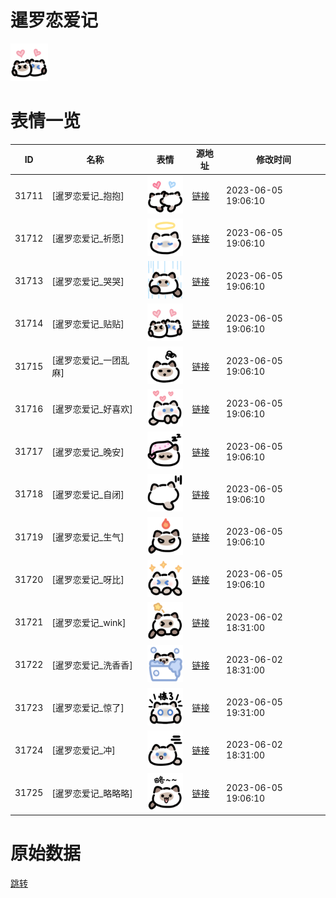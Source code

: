 # 暹罗恋爱记

<img src="./cover.png" height="60" alt="cover" />

# 表情一览

|ID|名称|表情|源地址|修改时间|
|----|----|----|----|----|
|31711|[暹罗恋爱记_抱抱]|<img src="./pic/031711_%5B暹罗恋爱记_抱抱%5D.png" height="60" alt="抱抱"/>|[链接](https://i0.hdslb.com/bfs/garb/a217f3dbaa56aa62a9a21cbf7eecfa5c943ff4e3.png)|2023-06-05 19:06:10|
|31712|[暹罗恋爱记_祈愿]|<img src="./pic/031712_%5B暹罗恋爱记_祈愿%5D.png" height="60" alt="祈愿"/>|[链接](https://i0.hdslb.com/bfs/garb/f04dd11197d2fbf8bcedfdeeeec0e66a43733b4c.png)|2023-06-05 19:06:10|
|31713|[暹罗恋爱记_哭哭]|<img src="./pic/031713_%5B暹罗恋爱记_哭哭%5D.png" height="60" alt="哭哭"/>|[链接](https://i0.hdslb.com/bfs/garb/afbbb81d9453bc63f9b59a7d2a5fd8ca3a9fb840.png)|2023-06-05 19:06:10|
|31714|[暹罗恋爱记_贴贴]|<img src="./pic/031714_%5B暹罗恋爱记_贴贴%5D.png" height="60" alt="贴贴"/>|[链接](https://i0.hdslb.com/bfs/garb/b8ad5b8256bc9bd2727c37b2bebb6e7d3ea3fa31.png)|2023-06-05 19:06:10|
|31715|[暹罗恋爱记_一团乱麻]|<img src="./pic/031715_%5B暹罗恋爱记_一团乱麻%5D.png" height="60" alt="一团乱麻"/>|[链接](https://i0.hdslb.com/bfs/garb/346aed1d1fc959da68e20d06429606025e57384d.png)|2023-06-05 19:06:10|
|31716|[暹罗恋爱记_好喜欢]|<img src="./pic/031716_%5B暹罗恋爱记_好喜欢%5D.png" height="60" alt="好喜欢"/>|[链接](https://i0.hdslb.com/bfs/garb/fdc5da3ac960cfe50e0d084b8f15d908e33fb342.png)|2023-06-05 19:06:10|
|31717|[暹罗恋爱记_晚安]|<img src="./pic/031717_%5B暹罗恋爱记_晚安%5D.png" height="60" alt="晚安"/>|[链接](https://i0.hdslb.com/bfs/garb/10fe5ff28ed3db21a75fffb0d05b52c2602d34ad.png)|2023-06-05 19:06:10|
|31718|[暹罗恋爱记_自闭]|<img src="./pic/031718_%5B暹罗恋爱记_自闭%5D.png" height="60" alt="自闭"/>|[链接](https://i0.hdslb.com/bfs/garb/37840ea1b57e2b5b15f6f3a74dc4cf28557c11db.png)|2023-06-05 19:06:10|
|31719|[暹罗恋爱记_生气]|<img src="./pic/031719_%5B暹罗恋爱记_生气%5D.png" height="60" alt="生气"/>|[链接](https://i0.hdslb.com/bfs/garb/71fb472923098e36065506d1e12c00898caa5b7d.png)|2023-06-05 19:06:10|
|31720|[暹罗恋爱记_呀比]|<img src="./pic/031720_%5B暹罗恋爱记_呀比%5D.png" height="60" alt="呀比"/>|[链接](https://i0.hdslb.com/bfs/garb/5d521ec098fe16bca4ba7717f86675c2fed4dac5.png)|2023-06-05 19:06:10|
|31721|[暹罗恋爱记_wink]|<img src="./pic/031721_%5B暹罗恋爱记_wink%5D.png" height="60" alt="wink"/>|[链接](https://i0.hdslb.com/bfs/garb/9f0af2ca3bd1c646411f21f47cc9a4ee69b4ebba.png)|2023-06-02 18:31:00|
|31722|[暹罗恋爱记_洗香香]|<img src="./pic/031722_%5B暹罗恋爱记_洗香香%5D.png" height="60" alt="洗香香"/>|[链接](https://i0.hdslb.com/bfs/garb/74fcac456dba071681d37d867db0c0f73a43a649.png)|2023-06-02 18:31:00|
|31723|[暹罗恋爱记_惊了]|<img src="./pic/031723_%5B暹罗恋爱记_惊了%5D.png" height="60" alt="惊了"/>|[链接](https://i0.hdslb.com/bfs/garb/e87e987cb0b25c2a4b2f3a0d14af8d3b7601795b.png)|2023-06-05 19:31:00|
|31724|[暹罗恋爱记_冲]|<img src="./pic/031724_%5B暹罗恋爱记_冲%5D.png" height="60" alt="冲"/>|[链接](https://i0.hdslb.com/bfs/garb/37fcca9984425749f8f6ce442420754668011903.png)|2023-06-02 18:31:00|
|31725|[暹罗恋爱记_略略略]|<img src="./pic/031725_%5B暹罗恋爱记_略略略%5D.png" height="60" alt="略略略"/>|[链接](https://i0.hdslb.com/bfs/garb/520bfd87f7c1ece362bf00c500af5ef5fdd3449c.png)|2023-06-05 19:06:10|

# 原始数据

[跳转](./raw.json)

